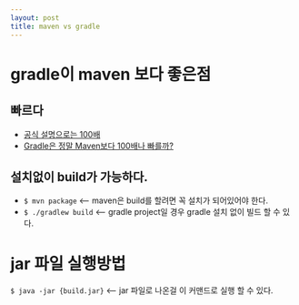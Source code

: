```yaml
---
layout: post
title: maven vs gradle
---
```


# gradle이 maven 보다 좋은점

## 빠르다 
- [공식 설명으로는 100배](https://docs.gradle.org/current/userguide/tutorial_java_projects.html)
- [Gradle은 정말 Maven보다 100배나 빠를까?
](https://www.holaxprogramming.com/2017/07/04/devops-gradle-is-faster-than-maven/)

## 설치없이 build가 가능하다.
- `$ mvn package` <-- maven은 build를 할려면 꼭 설치가 되어있어야 한다.
- `$ ./gradlew build` <-- gradle project일 경우 gradle 설치 없이 빌드 할 수 있다.

# jar 파일 실행방법
`$ java -jar {build.jar}` <-- jar 파일로 나온걸 이 커맨드로 실행 할 수 있다. 
